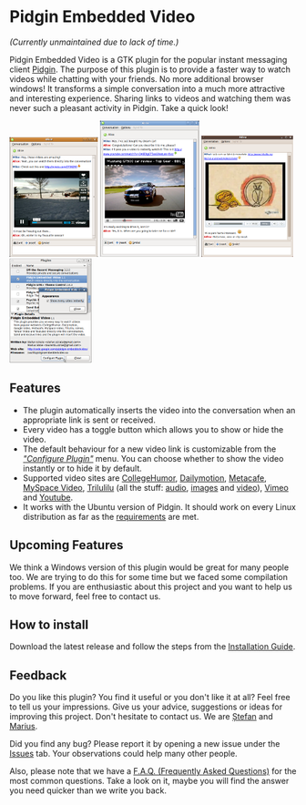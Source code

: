 # Pidgin Embedded Video

_(Currently unmaintained due to lack of time.)_

Pidgin Embedded Video is a GTK plugin for the popular instant messaging client [Pidgin](http://pidgin.im/). The purpose of this plugin is to provide a faster way to watch videos while chatting with your friends. No more additional browser windows! It transforms a simple conversation into a much more attractive and interesting experience. Sharing links to videos and watching them was never such a pleasant activity in Pidgin. Take a quick look!

[![Vimeo](/screenshots/vimeo-small.png)](/screenshots/vimeo.png) [![Youtube](/screenshots/youtube-small.png)](/screenshots/youtube.png) [![Trilulilu](/screenshots/trilulilu-small.png)](/screenshots/trilulilu.png) [![Configuration](/screenshots/configuration-small.png)](/screenshots/configuration.png)

## Features

  * The plugin automatically inserts the video into the conversation when an appropriate link is sent or received.
  * Every video has a toggle button which allows you to show or hide the video.
  * The default behaviour for a new video link is customizable from the [_"Configure Plugin"_](/screenshots/configuration.png) menu. You can choose whether to show the video instantly or to hide it by default.
  * Supported video sites are [CollegeHumor](http://www.collegehumor.com), [Dailymotion](http://www.dailymotion.com), [Metacafe](http://www.metacafe.com), [MySpace Video](http://vids.myspace.com), [Trilulilu](http://www.trilulilu.ro) (all the stuff: [audio](http://www.trilulilu.ro/audio), [images](http://www.trilulilu.ro/imagini) and [video](http://www.trilulilu.ro/video)), [Vimeo](http://www.vimeo.com) and [Youtube](http://www.youtube.com).
  * It works with the Ubuntu version of Pidgin. It should work on every Linux distribution as far as the [requirements](/InstallationGuide.md#requirements) are met.

## Upcoming Features

We think a Windows version of this plugin would be great for many people too. We are trying to do this for some time but we faced some compilation problems. If you are enthusiastic about this project and you want to help us to move forward, feel free to contact us.

## How to install

Download the latest release and follow the steps from the [Installation Guide](/InstallationGuide.md).

## Feedback

Do you like this plugin? You find it useful or you don't like it at all? Feel free to tell us your impressions. Give us your advice, suggestions or ideas for improving this project. Don't hesitate to contact us. We are [Ștefan](mailto:stefan.istrate@gmail.com) and [Marius](mailto:laurentiu.stroe@gmail.com).

Did you find any bug? Please report it by opening a new issue under the [Issues](https://github.com/stefanistrate/pidgin-embeddedvideo/issues) tab. Your observations could help many other people.

Also, please note that we have a [F.A.Q. (Frequently Asked Questions)](/FAQ.md) for the most common questions. Take a look on it, maybe you will find the answer you need quicker than we write you back.
